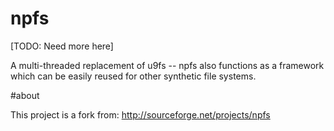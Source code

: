 # npfs

[TODO: Need more here]

A multi-threaded replacement of u9fs -- npfs also functions as a framework
which can be easily reused for other synthetic file systems.

#about

This project is a fork from: http://sourceforge.net/projects/npfs


